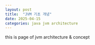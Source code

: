 ```yaml
---
layout: post 
title:  "JVM 기초 개념"
date: 2025-04-15
categories: java jvm architecture
---
```


this is page of jvm architecture & concept